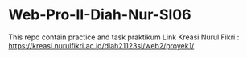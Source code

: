 # Web-Pro-II-Diah-Nur-SI06
This repo contain practice and task praktikum
Link Kreasi Nurul Fikri :
https://kreasi.nurulfikri.ac.id/diah21123si/web2/proyek1/
